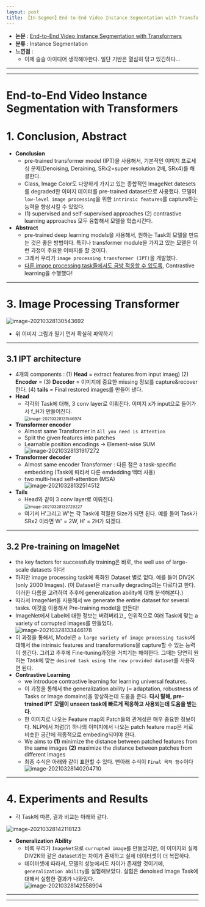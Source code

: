 ```yaml
---
layout: post
title: 【In-Segmen】End-to-End Video Instance Segmentation with Transformers
---
```


- **논문** : [End-to-End Video Instance Segmentation with Transformers](https://arxiv.org/abs/2011.14503)
- **분류** : Instance Segmentation
- **느낀점** : 
  - 이제 슬슬 아이디어 생각해야한다. 일단 기반은 열심히 닦고 있긴하다...



---

---

# End-to-End Video Instance Segmentation with Transformers

# 1. Conclusion, Abstract

- **Conclusion**
  - pre-trained transformer model (IPT)을 사용해서, 기본적인 이미지 프로세싱 문제(Denoising, Deraining, SRx2=super resolution 2배, SRx4)를 해결한다.
  - Class, Image Color도 다양하게 가지고 있는 종합적인 ImageNet datesets를 degraded한 이미지 데이터를 pre-trained dataset으로 사용했다. 모델이 `low-level image processing`을 위한 `intrinsic features`를 capture하는 능력을 향상시킬 수 있었다.
  - (1) supervised and self-supervised approaches (2) contrastive learning approaches 모두 융합해서 모델을 학습시킨다.
- **Abstract**
  - pre-trained deep learning models을 사용해서, 원하는 Task의 모델을 만드는 것은 좋은 방법이다. 특히나 transformer module을 가지고 있는 모델은 이런 과정이 주요한 이바지를 할 것이다.
  - 그래서 우리가 `image processing transformer (IPT)`을 개발했다. 
  - <u>다른 image processing task들에서도 금방 적응할 수 있도록</u>, Contrastive learning을 수행했다!



---

# 3. Image Processing Transformer

![image-20210328130543692](https://github.com/junha1125/Imgaes_For_GitBlog/blob/master/Typora/image-20210328130543692.png?raw=tru)

- 위 이미지 그림과 필기 먼저 확실히 파악하기



---

## 3.1 IPT architecture

- 4개의 components : (1) **Head** = extract features from input imaeg) (2) **Encoder** = (3) **Decoder** = 이미지에 중요한 missing 정보를 capture&recover 한다.  (4)  **tails** =  Final restored images를 만들어 낸다.
- **Head** 
  - 각각의 Task에 대해, 3 conv layer로 이뤄진다. 이미지 x가 input으로 들어가서 f_H가 만들어진다.   
    <img src="https://github.com/junha1125/Imgaes_For_GitBlog/blob/master/Typora/image-20210328131546974.png?raw=tru" alt="image-20210328131546974" style="zoom:75%;" />
- **Transformer encoder**
  - Almost same Transformer in `All you need is Attention`
  - Split the given features into patches
  - Learnable position encodings -> Element-wise SUM    
    ![image-20210328131917272](https://github.com/junha1125/Imgaes_For_GitBlog/blob/master/Typora/image-20210328131917272.png?raw=tru)
- **Transformer decoder**
  - Almost same encoder Transformer : 다른 점은 a task-specific embedding (Task에 따라서 다른 emdedding 백터 사용)
  - two multi-head self-attention (MSA)     
    ![image-20210328132514512](https://github.com/junha1125/Imgaes_For_GitBlog/blob/master/Typora/image-20210328132514512.png?raw=tru)
- **Tails**
  - Head와 같이  3 conv layer로 이뤄진다.    
    <img src="https://github.com/junha1125/Imgaes_For_GitBlog/blob/master/Typora/image-20210328132729227.png?raw=tru" alt="image-20210328132729227" style="zoom:75%;" />
  - 여기서 H'그리고 W'는 각 Task에 적절한 Size가 되면 된다. 예를 들어 Task가 SRx2 이라면 W' = 2W, H' = 2H가 되겠다.



---

## 3.2 Pre-training on ImageNet

- the key factors for successfully training은 바로, the well use of large-scale datasets 이다! 
- 하지만 image processing task에 특화된 Dataset 별로 없다. 예를 들어 DIV2K (only 2000 Images). (이 Dataset은 manually degrading과는 다르다고 한다. 이러한 다름을 고려하여 추후에 generalization ability에 대해 분석해본다.)
- 따라서 ImageNet을 사용해서 we generate the entire dataset for several tasks. 이것을 이용해서 Pre-training model을 만든다!
- ImageNet에서 Label에 대한 정보는 버려버리고,, 인위적으로 여러 Task에 맞는  a variety of corrupted images를 만들었다.    
  ![image-20210328133446178](https://github.com/junha1125/Imgaes_For_GitBlog/blob/master/Typora/image-20210328133446178.png?raw=tru)
- 이 과정을 통해서, Model은  `a large variety of image processing tasks`에 대해서 the intrinsic features and transformations을 capture할 수 있는 능력이 생긴다. 그리고 추후에 Fine-tuning과정을 거치기는 해야한다. 그때는 당연히 원하는 Task에 맞는 `desired task using the new provided dataset`를 사용하면 된다.
- **Contrastive Learning**
  - we introduce contrastive learning for learning universal features. 
  - 이 과정을 통해서 the generalization ability (= adaptation, robustness of Tasks or Image domains)을 향상하는데 도움을 준다. **다시 말해,  pre-trained IPT 모델이 unseen task에 빠르게 적응하고 사용되는데 도움을 받는다.**
  - 한 이미지로 나오는 Feature map의 Patch들의 관계성은 매우 중요한 정보이다. NLP에서 처럼(?) 하나의 이미지에서 나오는 patch feature map은 서로 비슷한 공간에 최종적으로 embeding되어야 한다. 
  - We aims to **(1)** minimize the distance between patched features from the same images  **(2)** maximize the distance between patches from different images
  - 최종 수식은 아래와 같이 표현할 수 있다. 맨아래 수식이 `Final 목적 함수`이다   
    ![image-20210328140204710](https://github.com/junha1125/Imgaes_For_GitBlog/blob/master/Typora/image-20210328140204710.png?raw=tru)



---

# 4. Experiments and Results

- 각 Task에 따른, 결과 비교는 아래와 같다.

![image-20210328142118123](https://github.com/junha1125/Imgaes_For_GitBlog/blob/master/Typora/image-20210328142118123.png?raw=tru)

- **Generalization Ability**
  - 비록 우리가 `ImageNet`으로 `currupted image`를 만들었지만, 이 이미지와 실제 DIV2K와 같은 dataset과는 차이가 존재하고 실제 데이터셋이 더 복잡하다.
  - 데이터셋에 따라서, 모델의 성능에서도 차이가 존재할 것이기에, `generalization ability`를 실험해보았다. 실험은 denoised Image Task에 대해서 실험한 결과가 나와있다.   
    ![image-20210328142558904](https://github.com/junha1125/Imgaes_For_GitBlog/blob/master/Typora/image-20210328142558904.png?raw=tru)



---

---



